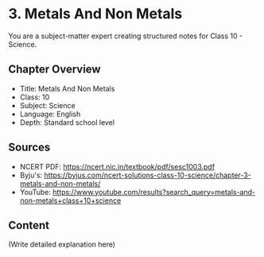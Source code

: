 # 3. Metals And Non Metals

You are a subject-matter expert creating structured notes for Class 10 - Science.

## Chapter Overview
- Title: Metals And Non Metals
- Class: 10
- Subject: Science
- Language: English
- Depth: Standard school level

## Sources
- NCERT PDF: https://ncert.nic.in/textbook/pdf/sesc1003.pdf
- Byju's: https://byjus.com/ncert-solutions-class-10-science/chapter-3-metals-and-non-metals/
- YouTube: https://www.youtube.com/results?search_query=metals-and-non-metals+class+10+science

## Content
(Write detailed explanation here)
